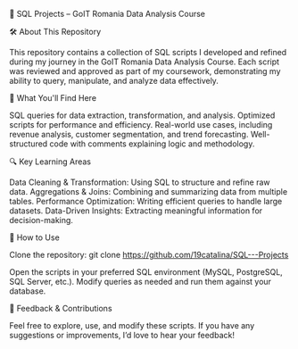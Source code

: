 📂 SQL Projects – GoIT Romania Data Analysis Course

🛠 About This Repository

This repository contains a collection of SQL scripts I developed and refined during my journey in the GoIT Romania Data Analysis Course. Each script was reviewed and approved as part of my coursework, demonstrating my ability to query, manipulate, and analyze data effectively.

📌 What You'll Find Here

SQL queries for data extraction, transformation, and analysis.
Optimized scripts for performance and efficiency.
Real-world use cases, including revenue analysis, customer segmentation, and trend forecasting.
Well-structured code with comments explaining logic and methodology.

🔍 Key Learning Areas

Data Cleaning & Transformation: Using SQL to structure and refine raw data.
Aggregations & Joins: Combining and summarizing data from multiple tables.
Performance Optimization: Writing efficient queries to handle large datasets.
Data-Driven Insights: Extracting meaningful information for decision-making.

🚀 How to Use

Clone the repository:
git clone https://github.com/19catalina/SQL---Projects

Open the scripts in your preferred SQL environment (MySQL, PostgreSQL, SQL Server, etc.).
Modify queries as needed and run them against your database.

📢 Feedback & Contributions

Feel free to explore, use, and modify these scripts. If you have any suggestions or improvements, I’d love to hear your feedback!

